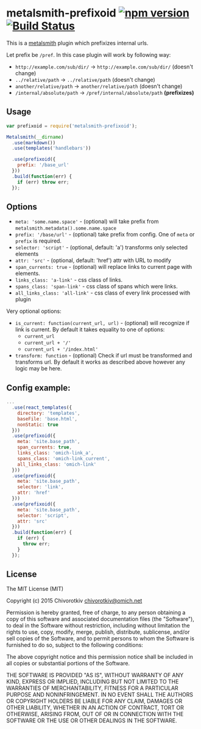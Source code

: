 # metalsmith-prefixoid [![npm version](https://badge.fury.io/js/metalsmith-prefixoid.png)](http://badge.fury.io/js/metalsmith-prefixoid) [![Build Status](https://travis-ci.org/evoja/metalsmith-prefixoid.png)](https://travis-ci.org/evoja/metalsmith-prefixoid)

This is a [metalsmith](https://github.com/segmentio/metalsmith) plugin which prefixizes internal urls.

Let prefix be `/pref`. In this case plugin will work by following way:

* `http://example.com/sub/dir/` -> `http://example.com/sub/dir/` (doesn't change)
* `../relative/path` -> `../relative/path` (doesn't change)
* `another/relative/path` -> `another/relative/path` (doesn't change)
* `/internal/absolute/path` -> `/pref/internal/absolute/path` **(prefixizes)**


## Usage
```js
var prefixoid = require('metalsmith-prefixoid');

Metalsmith(__dirname)
  .use(markdown())
  .use(templates('handlebars'))

  .use(prefixoid({
    prefix: '/base_url'
  }))
  .build(function(err) {
    if (err) throw err;
  });
```

## Options

* `meta: 'some.name.space'` - (optional) will take prefix from `metalsmith.metadata().some.name.space`
* `prefix: '/base/url'` - (optional) take prefix from config. One of `meta` or `prefix` is required.
* `selector: 'script'` - (optional, default: 'a') transforms only selected elements
* `attr: 'src'` - (optional, default: 'href') attr with URL to modify
* `span_currents: true` - (optional) will replace links to current page with <span> elements.
* `links_class: 'a-link'` - css class of <a> links.
* `spans_class: 'span-link'` - css class of spans which were links.
* `all_links_class: 'all-link'` - css class of every link processed with plugin

Very optional options:
* `is_current: function(current_url, url)` - (optional) will recognize if link is current. By default it takes equality to one of options:
    * `current_url`
    * `current_url + '/'`
    * `current_url + '/index.html'`
* `transform: function` - (optional) Check if url must be transformed and transforms url. By default it works as described above however any logic may be here.


## Config example: 
```js
...
  .use(react_templates({
    directory: 'templates',
    baseFile: 'base.html',
    nonStatic: true
  }))
  .use(prefixoid({
    meta: 'site.base_path',
    span_currents: true,
    links_class: 'omich-link_a',
    spans_class: 'omich-link_current',
    all_links_class: 'omich-link'
  }))
  .use(prefixoid({
    meta: 'site.base_path',
    selector: 'link',
    attr: 'href'
  }))
  .use(prefixoid({
    meta: 'site.base_path',
    selector: 'script',
    attr: 'src'
  }))
  .build(function(err) {
    if (err) {
      throw err;
    }
  });
```



## License
The MIT License (MIT)

Copyright (c) 2015 Chivorotkiv <chivorotkiv@omich.net>

Permission is hereby granted, free of charge, to any person obtaining a copy
of this software and associated documentation files (the "Software"), to deal
in the Software without restriction, including without limitation the rights
to use, copy, modify, merge, publish, distribute, sublicense, and/or sell
copies of the Software, and to permit persons to whom the Software is
furnished to do so, subject to the following conditions:

The above copyright notice and this permission notice shall be included in
all copies or substantial portions of the Software.

THE SOFTWARE IS PROVIDED "AS IS", WITHOUT WARRANTY OF ANY KIND, EXPRESS OR
IMPLIED, INCLUDING BUT NOT LIMITED TO THE WARRANTIES OF MERCHANTABILITY,
FITNESS FOR A PARTICULAR PURPOSE AND NONINFRINGEMENT. IN NO EVENT SHALL THE
AUTHORS OR COPYRIGHT HOLDERS BE LIABLE FOR ANY CLAIM, DAMAGES OR OTHER
LIABILITY, WHETHER IN AN ACTION OF CONTRACT, TORT OR OTHERWISE, ARISING FROM,
OUT OF OR IN CONNECTION WITH THE SOFTWARE OR THE USE OR OTHER DEALINGS IN
THE SOFTWARE.
